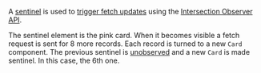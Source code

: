 A [sentinel](https://en.wikipedia.org/wiki/Sentinel_value) is used to [trigger fetch updates](https://developers.google.com/web/updates/2016/04/intersectionobserver) using the [Intersection Observer API](https://developer.mozilla.org/en-US/docs/Web/API/Intersection_Observer_API).

The sentinel element is the pink card. When it becomes visible a fetch request is sent for 8 more records. Each record is turned to a new `Card` component. The previous sentinel is [unobserved](https://developer.mozilla.org/en-US/docs/Web/API/IntersectionObserver/unobserve) and a new `Card` is made sentinel. In this case, the 6th one.
